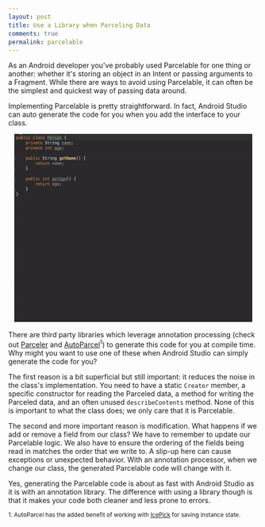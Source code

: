 ```yaml
---
layout: post
title: Use a Library when Parceling Data
comments: true
permalink: parcelable
---
```


<!-- excerpt.start -->
As an Android developer you've probably used Parcelable for one thing or another: whether it's storing an object in an Intent or passing arguments to a Fragment. While there are ways to avoid using Parcelable, it can often be the simplest and quickest way of passing data around.

Implementing Parcelable is pretty straightforward. In fact, Android Studio can auto generate the code for you when you add the interface to your class.
<!-- excerpt.end -->

<div style="text-align: center;"><img src="../assets/parcelable.gif"></div>

There are third party libraries which leverage annotation processing (check out [Parceler](https://github.com/johncarl81/parceler) and [AutoParcel](https://github.com/frankiesardo/auto-parcel)<sup>1</sup>) to generate this code for you at compile time. Why might you want to use one of these when Android Studio can simply generate the code for you?

The first reason is a bit superficial but still important: it reduces the noise in the class's implementation. You need to have a static `Creator` member, a specific constructor for reading the Parceled data, a method for writing the Parceled data, and an often unused `describeContents` method. None of this is important to what the class does; we only care that it is Parcelable.

The second and more important reason is modification. What happens if we add or remove a field from our class? We have to remember to update our Parcelable logic. We also have to ensure the ordering of the fields being read in matches the order that we write to. A slip-up here can cause exceptions or unexpected behavior. With an annotation processor, when we change our class, the generated Parcelable code will change with it.

Yes, generating the Parcelable code is about as fast with Android Studio as it is with an annotation library. The difference with using a library though is that it makes your code both cleaner and less prone to errors.

<sup>1. AutoParcel has the added benefit of working with [IcePick](https://github.com/frankiesardo/icepick) for saving instance state.</sup>
